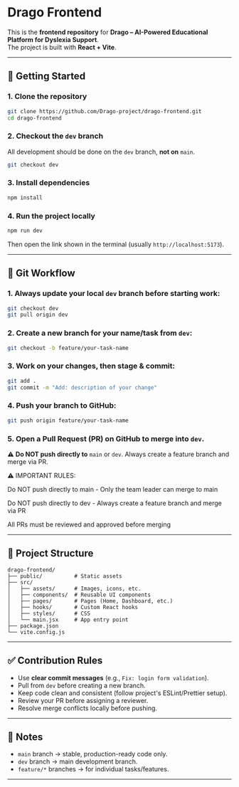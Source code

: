 # Drago Frontend

This is the **frontend repository** for **Drago – AI-Powered Educational Platform for Dyslexia Support**.  
The project is built with **React + Vite**.

---

## 🚀 Getting Started

### 1. Clone the repository
```bash
git clone https://github.com/Drago-project/drago-frontend.git
cd drago-frontend
```

### 2. Checkout the `dev` branch
All development should be done on the `dev` branch, **not on** `main`.

```bash
git checkout dev
```

### 3. Install dependencies
```bash
npm install
```

### 4. Run the project locally
```bash
npm run dev
```

Then open the link shown in the terminal (usually `http://localhost:5173`).

---

## 🌿 Git Workflow

### 1. Always **update your local** `dev` branch before starting work:
```bash
git checkout dev
git pull origin dev
```

### 2. Create a new branch for your name/task from `dev`:
```bash
git checkout -b feature/your-task-name
```

### 3. Work on your changes, then stage & commit:
```bash
git add .
git commit -m "Add: description of your change"
```

### 4. Push your branch to GitHub:
```bash
git push origin feature/your-task-name
```

### 5. Open a **Pull Request (PR)** on GitHub to merge into `dev`.

⚠️ **Do NOT push directly to** `main` or `dev`. Always create a feature branch and merge via PR.

⚠️ IMPORTANT RULES:

Do NOT push directly to main - Only the team leader can merge to main  

Do NOT push directly to dev - Always create a feature branch and merge via PR

All PRs must be reviewed and approved before merging



---

## 📂 Project Structure

```
drago-frontend/
├── public/          # Static assets
├── src/
│   ├── assets/      # Images, icons, etc.
│   ├── components/  # Reusable UI components
│   ├── pages/       # Pages (Home, Dashboard, etc.)
│   ├── hooks/       # Custom React hooks
│   ├── styles/      # CSS
│   └── main.jsx     # App entry point
├── package.json
└── vite.config.js
```

---

## ✅ Contribution Rules

* Use **clear commit messages** (e.g., `Fix: login form validation`).
* Pull from `dev` before creating a new branch.
* Keep code clean and consistent (follow project's ESLint/Prettier setup).
* Review your PR before assigning a reviewer.
* Resolve merge conflicts locally before pushing.

---

## 📌 Notes

* `main` branch → stable, production-ready code only.
* `dev` branch → main development branch.
* `feature/*` branches → for individual tasks/features.

---
